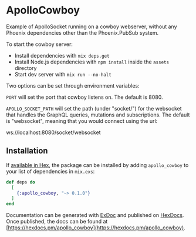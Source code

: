 # ApolloCowboy

Example of ApolloSocket running on a cowboy webserver, without any Phoenix
dependencies other than the Phoenix.PubSub system.

To start the cowboy server:

  * Install dependencies with `mix deps.get`
  * Install Node.js dependencies with `npm install` inside the `assets` directory
  * Start dev server with `mix run --no-halt`

Two options can be set through environment variables:

`PORT` will set the port that cowboy listens on. 
  The default is 8080.

`APOLLO_SOCKET_PATH` will set the path (under "socket/") for the websocket
  that handles the GraphQL queries, mutations and subscriptions.  The default
  is "websocket", meaning that you would connect using the url:

  ws://localhost:8080/socket/websocket

## Installation

If [available in Hex](https://hex.pm/docs/publish), the package can be installed
by adding `apollo_cowboy` to your list of dependencies in `mix.exs`:

```elixir
def deps do
  [
    {:apollo_cowboy, "~> 0.1.0"}
  ]
end
```

Documentation can be generated with [ExDoc](https://github.com/elixir-lang/ex_doc)
and published on [HexDocs](https://hexdocs.pm). Once published, the docs can
be found at [https://hexdocs.pm/apollo_cowboy](https://hexdocs.pm/apollo_cowboy).
